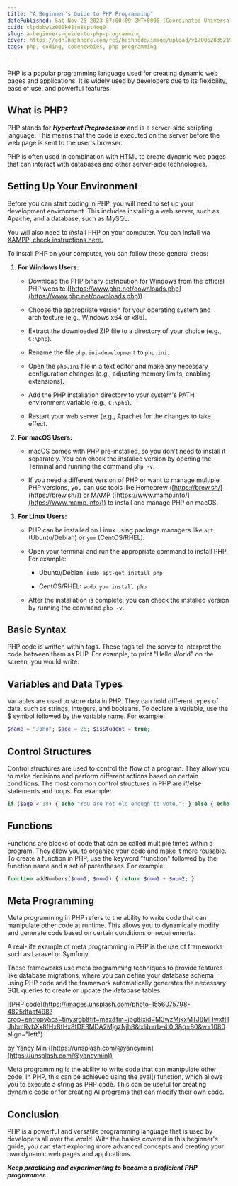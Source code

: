 ```yaml
---
title: "A Beginner's Guide to PHP Programming"
datePublished: Sat Nov 25 2023 07:00:09 GMT+0000 (Coordinated Universal Time)
cuid: clpdpbw1z000k08jn8ept4og0
slug: a-beginners-guide-to-php-programming
cover: https://cdn.hashnode.com/res/hashnode/image/upload/v1700628352191/a6f3cfc9-b39e-4f2d-a936-3474a4a45991.jpeg
tags: php, coding, codenewbies, php-programming

---
```


PHP is a popular programming language used for creating dynamic web pages and applications. It is widely used by developers due to its flexibility, ease of use, and powerful features.

## **What is PHP?**

PHP stands for ***Hypertext Preprocessor*** and is a server-side scripting language. This means that the code is executed on the server before the web page is sent to the user's browser.

PHP is often used in combination with HTML to create dynamic web pages that can interact with databases and other server-side technologies.

## **Setting Up Your Environment**

Before you can start coding in PHP, you will need to set up your development environment. This includes installing a web server, such as Apache, and a database, such as MySQL.

You will also need to install PHP on your computer. You can Install via [XAMPP, check instructions here.](https://www.apachefriends.org/)

To install PHP on your computer, you can follow these general steps:

1. **For Windows Users:**
    
    * Download the PHP binary distribution for Windows from the official PHP website ([https://www.php.net/downloads.php](https://www.php.net/downloads.php)).
        
    * Choose the appropriate version for your operating system and architecture (e.g., Windows x64 or x86).
        
    * Extract the downloaded ZIP file to a directory of your choice (e.g., `C:\php`).
        
    * Rename the file `php.ini-development` to `php.ini`.
        
    * Open the `php.ini` file in a text editor and make any necessary configuration changes (e.g., adjusting memory limits, enabling extensions).
        
    * Add the PHP installation directory to your system's PATH environment variable (e.g., `C:\php`).
        
    * Restart your web server (e.g., Apache) for the changes to take effect.
        
2. **For macOS Users:**
    
    * macOS comes with PHP pre-installed, so you don't need to install it separately. You can check the installed version by opening the Terminal and running the command `php -v`.
        
    * If you need a different version of PHP or want to manage multiple PHP versions, you can use tools like Homebrew ([https://brew.sh/](https://brew.sh/)) or MAMP ([https://www.mamp.info/](https://www.mamp.info/)) to install and manage PHP on macOS.
        
3. **For Linux Users:**
    
    * PHP can be installed on Linux using package managers like `apt` (Ubuntu/Debian) or `yum` (CentOS/RHEL).
        
    * Open your terminal and run the appropriate command to install PHP. For example:
        
        * Ubuntu/Debian: `sudo apt-get install php`
            
        * CentOS/RHEL: `sudo yum install php`
            
    * After the installation is complete, you can check the installed version by running the command `php -v`.
        

## **Basic Syntax**

PHP code is written within tags. These tags tell the server to interpret the code between them as PHP. For example, to print "Hello World" on the screen, you would write:

## **Variables and Data Types**

Variables are used to store data in PHP. They can hold different types of data, such as strings, integers, and booleans. To declare a variable, use the $ symbol followed by the variable name. For example:

```php
$name = "John"; $age = 25; $isStudent = true;
```

## **Control Structures**

Control structures are used to control the flow of a program. They allow you to make decisions and perform different actions based on certain conditions. The most common control structures in PHP are if/else statements and loops. For example:

```php
if ($age < 18) { echo "You are not old enough to vote."; } else { echo "You are eligible to vote."; }
```

## **Functions**

Functions are blocks of code that can be called multiple times within a program. They allow you to organize your code and make it more reusable. To create a function in PHP, use the keyword "function" followed by the function name and a set of parentheses. For example:

```php
function addNumbers($num1, $num2) { return $num1 + $num2; }
```

## **Meta Programming**

Meta programming in PHP refers to the ability to write code that can manipulate other code at runtime. This allows you to dynamically modify and generate code based on certain conditions or requirements.

A real-life example of meta programming in PHP is the use of frameworks such as Laravel or Symfony.

These frameworks use meta programming techniques to provide features like database migrations, where you can define your database schema using PHP code and the framework automatically generates the necessary SQL queries to create or update the database tables.

![PHP code](https://images.unsplash.com/photo-1556075798-4825dfaaf498?crop=entropy&cs=tinysrgb&fit=max&fm=jpg&ixid=M3wzMjkxMTJ8MHwxfHJhbmRvbXx8fHx8fHx8fDE3MDA2MjgzNjh8&ixlib=rb-4.0.3&q=80&w=1080 align="left")

by Yancy Min ([https://unsplash.com/@yancymin](https://unsplash.com/@yancymin))

Meta programming is the ability to write code that can manipulate other code. In PHP, this can be achieved using the eval() function, which allows you to execute a string as PHP code. This can be useful for creating dynamic code or for creating AI programs that can modify their own code.

## **Conclusion**

PHP is a powerful and versatile programming language that is used by developers all over the world. With the basics covered in this beginner's guide, you can start exploring more advanced concepts and creating your own dynamic web pages and applications.

***Keep practicing and experimenting to become a proficient PHP programmer.***